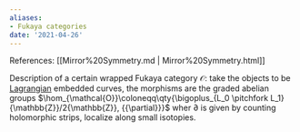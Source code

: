 ```yaml
---
aliases:
- Fukaya categories
date: '2021-04-26'
---
```















References: [[Mirror%20Symmetry.md | Mirror%20Symmetry.html]]

Description of a certain wrapped Fukaya category ${\mathcal{O}}$: take the objects to be [Lagrangian](Lagrangian) embedded curves, the morphisms are the graded abelian groups $\hom_{\mathcal{O}}\coloneqq\qty{\bigoplus_{L_0 \pitchfork L_1} {\mathbb{Z}}/2{\mathbb{Z}}, {{\partial}}}$ wher ${{\partial}}$ is given by counting holomorphic strips, localize along small isotopies.
